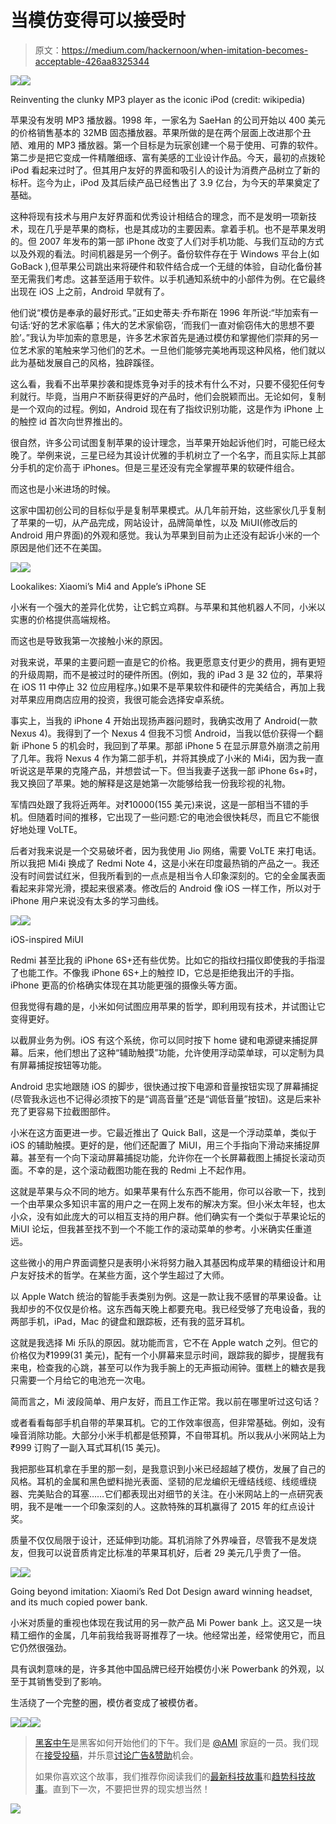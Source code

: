 # 当模仿变得可以接受时

> 原文：<https://medium.com/hackernoon/when-imitation-becomes-acceptable-426aa8325344>

![](img/b53412cbc78746cc1a38882eb877bb8c.png)![](img/8b673c64f8ecdff8251282f116a955de.png)

Reinventing the clunky MP3 player as the iconic iPod (credit: wikipedia)

苹果没有发明 MP3 播放器。1998 年，一家名为 SaeHan 的公司开始以 400 美元的价格销售基本的 32MB 固态播放器。苹果所做的是在两个层面上改进那个丑陋、难用的 MP3 播放器。第一个目标是为玩家创建一个易于使用、可靠的软件。第二步是把它变成一件精雕细琢、富有美感的工业设计作品。今天，最初的点拨轮 iPod 看起来过时了。但其用户友好的界面和吸引人的设计为消费产品树立了新的标杆。迄今为止，iPod 及其后续产品已经售出了 3.9 亿台，为今天的苹果奠定了基础。

这种将现有技术与用户友好界面和优秀设计相结合的理念，而不是发明一项新技术，现在几乎是苹果的商标，也是其成功的主要因素。拿着手机。也不是苹果发明的。但 2007 年发布的第一部 iPhone 改变了人们对手机功能、与我们互动的方式以及外观的看法。时间机器是另一个例子。备份软件存在于 Windows 平台上(如 GoBack ),但苹果公司跳出来将硬件和软件结合成一个无缝的体验，自动化备份甚至无需我们考虑。这甚至适用于软件。以手机通知系统中的小部件为例。在它最终出现在 iOS 上之前，Android 早就有了。

他们说“模仿是奉承的最好形式。”正如史蒂夫·乔布斯在 1996 年所说:“毕加索有一句话:‘好的艺术家临摹；伟大的艺术家偷窃，‘而我们一直对偷窃伟大的思想不要脸’。”我认为毕加索的意思是，许多艺术家首先是通过模仿和掌握他们崇拜的另一位艺术家的笔触来学习他们的艺术。一旦他们能够完美地再现这种风格，他们就以此为基础发展自己的风格，独辟蹊径。

这么看，我看不出苹果抄袭和提炼竞争对手的技术有什么不对，只要不侵犯任何专利就行。毕竟，当用户不断获得更好的产品时，他们会脱颖而出。无论如何，复制是一个双向的过程。例如，Android 现在有了指纹识别功能，这是作为 iPhone 上的触控 id 首次向世界推出的。

很自然，许多公司试图复制苹果的设计理念，当苹果开始起诉他们时，可能已经太晚了。举例来说，三星已经为其设计优雅的手机树立了一个名字，而且实际上其部分手机的定价高于 iPhones。但是三星还没有完全掌握苹果的软硬件组合。

而这也是小米进场的时候。

这家中国初创公司的目标似乎是复制苹果模式。从几年前开始，这些家伙几乎复制了苹果的一切，从产品完成，网站设计，品牌简单性，以及 MiUI(修改后的 Android 用户界面)的外观和感觉。我认为苹果到目前为止还没有起诉小米的一个原因是他们还不在美国。

![](img/6dcdadb6ab1088783e7222479f70a7e7.png)![](img/d83efb8db61a1bfa695a6cae5f0fc8a8.png)

Lookalikes: Xiaomi’s Mi4 and Apple’s iPhone SE

小米有一个强大的差异化优势，让它鹤立鸡群。与苹果和其他机器人不同，小米以实惠的价格提供高端规格。

而这也是导致我第一次接触小米的原因。

对我来说，苹果的主要问题一直是它的价格。我更愿意支付更少的费用，拥有更短的升级周期，而不是被过时的硬件所困。(例如，我的 iPad 3 是 32 位的，苹果将在 iOS 11 中停止 32 位应用程序。)如果不是苹果软件和硬件的完美结合，再加上我对苹果应用商店应用的投资，我很可能会选择安卓系统。

事实上，当我的 iPhone 4 开始出现扬声器问题时，我确实改用了 Android(一款 Nexus 4)。我得到了一个 Nexus 4 但我不习惯 Android，当我以低价获得一个翻新 iPhone 5 的机会时，我回到了苹果。那部 iPhone 5 在显示屏意外崩溃之前用了几年。我将 Nexus 4 作为第二部手机，并将其换成了小米的 Mi4i，因为我一直听说这是苹果的克隆产品，并想尝试一下。但当我妻子送我一部 iPhone 6s+时，我又换回了苹果。她的解释是这是她第一次能够给我一份我珍视的礼物。

军情四处跟了我将近两年。对₹10000(155 美元)来说，这是一部相当不错的手机。但随着时间的推移，它出现了一些问题:它的电池会很快耗尽，而且它不能很好地处理 VoLTE。

后者对我来说是一个交易破坏者，因为我使用 Jio 网络，需要 VoLTE 来打电话。所以我把 Mi4i 换成了 Redmi Note 4，这是小米在印度最热销的产品之一。我还没有时间尝试红米，但我所看到的一点点是相当令人印象深刻的。它的全金属表面看起来非常光滑，摸起来很紧凑。修改后的 Android 像 iOS 一样工作，所以对于 iPhone 用户来说没有太多的学习曲线。

![](img/3561c6175f209ca678e872ff9a18039f.png)![](img/9f484b309d4e17b18458a7be264ef514.png)

iOS-inspired MiUI

Redmi 甚至比我的 iPhone 6S+还有些优势。比如它的指纹扫描仪即使我的手指湿了也能工作。不像我 iPhone 6S+上的触控 ID，它总是拒绝我出汗的手指。iPhone 更高的价格确实体现在其功能更强的摄像头等方面。

但我觉得有趣的是，小米如何试图应用苹果的哲学，即利用现有技术，并试图让它变得更好。

以截屏业务为例。iOS 有这个系统，你可以同时按下 home 键和电源键来捕捉屏幕。后来，他们想出了这种“辅助触摸”功能，允许使用浮动菜单球，可以定制为具有屏幕捕捉按钮等功能。

Android 忠实地跟随 iOS 的脚步，很快通过按下电源和音量按钮实现了屏幕捕捉(尽管我永远也不记得必须按下的是“调高音量”还是“调低音量”按钮)。这是后来补充了更容易下拉截图部件。

小米在这方面更进一步。它最近推出了 Quick Ball，这是一个浮动菜单，类似于 iOS 的辅助触摸。更好的是，他们还配置了 MiUI，用三个手指向下滑动来捕捉屏幕。甚至有一个向下滚动屏幕捕捉功能，允许你在一个长屏幕截图上捕捉长滚动页面。不幸的是，这个滚动截图功能在我的 Redmi 上不起作用。

这就是苹果与众不同的地方。如果苹果有什么东西不能用，你可以谷歌一下，找到一个由苹果众多知识丰富的用户之一在网上发布的解决方案。但小米太年轻，也太小众，没有如此庞大的可以相互支持的用户群。他们确实有一个类似于苹果论坛的 MiUI 论坛，但我甚至找不到一个不能工作的滚动菜单的参考。小米确实任重道远。

这些微小的用户界面调整只是表明小米将努力融入其基因构成苹果的精细设计和用户友好技术的哲学。在某些方面，这个学生超过了大师。

以 Apple Watch 统治的智能手表类别为例。这是一款让我不感冒的苹果设备。让我却步的不仅仅是价格。这东西每天晚上都要充电。我已经受够了充电设备，我的两部手机，iPad，Mac 的键盘和跟踪板，还有我的蓝牙耳机。

这就是我选择 Mi 乐队的原因。就功能而言，它不在 Apple watch 之列。但它的价格仅为₹1999(31 美元)，配有一个小屏幕来显示时间，跟踪我的脚步，提醒我有来电，检查我的心跳，甚至可以作为我手腕上的无声振动闹钟。蛋糕上的糖衣是我只需要一个月给它的电池充一次电。

简而言之，Mi 波段简单、用户友好，而且工作正常。我以前在哪里听过这句话？

或者看看每部手机自带的苹果耳机。它的工作效率很高，但非常基础。例如，没有噪音消除功能。大部分小米手机都是低预算，不自带耳机。所以我从小米网站上为₹999 订购了一副入耳式耳机(15 美元)。

我把那些耳机拿在手里的那一刻，是我意识到小米已经超越了模仿，发展了自己的风格。耳机的金属和黑色塑料抛光表面、坚韧的尼龙编织无缠结线缆、线缆缠绕器、完美贴合的耳塞……它们都表现出对细节的关注。在小米网站上的一点研究表明，我不是唯一一个印象深刻的人。这款特殊的耳机赢得了 2015 年的红点设计奖。

质量不仅仅局限于设计，还延伸到功能。耳机消除了外界噪音，尽管我不是发烧友，但我可以说音质肯定比标准的苹果耳机好，后者 29 美元几乎贵了一倍。

![](img/5ad6ee893cbae8c3ebb5d1670eabe56d.png)![](img/454205cccaf803f9d87b5fc3cb4ee207.png)

Going beyond imitation: Xiaomi’s Red Dot Design award winning headset, and its much copied power bank.

小米对质量的重视也体现在我试用的另一款产品 Mi Power bank 上。这又是一块精工细作的金属，几年前我给我哥哥推荐了一块。他经常出差，经常使用它，而且它仍然很强劲。

具有讽刺意味的是，许多其他中国品牌已经开始模仿小米 Powerbank 的外观，以至于其销售受到了影响。

生活绕了一个完整的圈，模仿者变成了被模仿者。

[![](img/50ef4044ecd4e250b5d50f368b775d38.png)](http://bit.ly/HackernoonFB)[![](img/979d9a46439d5aebbdcdca574e21dc81.png)](https://goo.gl/k7XYbx)[![](img/2930ba6bd2c12218fdbbf7e02c8746ff.png)](https://goo.gl/4ofytp)

> [黑客中午](http://bit.ly/Hackernoon)是黑客如何开始他们的下午。我们是 [@AMI](http://bit.ly/atAMIatAMI) 家庭的一员。我们现在[接受投稿](http://bit.ly/hackernoonsubmission)，并乐意[讨论广告&赞助](mailto:partners@amipublications.com)机会。
> 
> 如果你喜欢这个故事，我们推荐你阅读我们的[最新科技故事](http://bit.ly/hackernoonlatestt)和[趋势科技故事](https://hackernoon.com/trending)。直到下一次，不要把世界的现实想当然！

![](img/be0ca55ba73a573dce11effb2ee80d56.png)